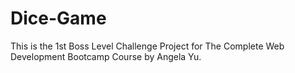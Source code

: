 # Dice-Game
This is the 1st Boss Level Challenge Project for The Complete Web Development Bootcamp Course by Angela Yu.
